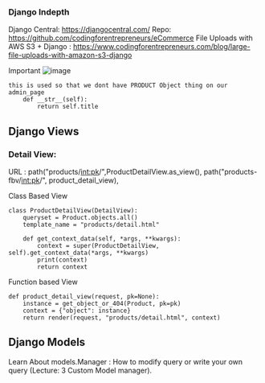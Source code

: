 ### Django Indepth

Django Central: https://djangocentral.com/
Repo:  https://github.com/codingforentrepreneurs/eCommerce
File Uploads with AWS S3 + Django :   https://www.codingforentrepreneurs.com/blog/large-file-uploads-with-amazon-s3-django

Important
![image](https://github.com/user-attachments/assets/a094c924-c2f3-48d2-82cf-82f359439df0)

```
this is used so that we dont have PRODUCT Object thing on our admin_page
    def __str__(self):
        return self.title      
```

## Django Views


### Detail View:
URL : 
    path("products/<int:pk>/",ProductDetailView.as_view(),
    path("products-fbv/<int:pk>/", product_detail_view),
    
Class Based View
```
class ProductDetailView(DetailView):
    queryset = Product.objects.all()
    template_name = "products/detail.html"

    def get_context_data(self, *args, **kwargs):
        context = super(ProductDetailView, self).get_context_data(*args, **kwargs)
        print(context)
        return context
```
Function based View
```
def product_detail_view(request, pk=None):
    instance = get_object_or_404(Product, pk=pk)
    context = {"object": instance}
    return render(request, "products/detail.html", context)
```

## Django Models
Learn About models.Manager : How to modify query or write your own query (Lecture: 3 Custom Model manager).

